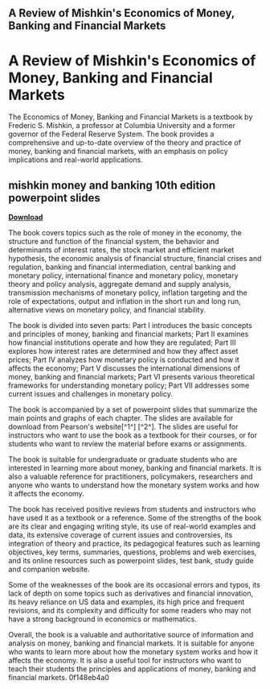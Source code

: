 ## A Review of Mishkin's Economics of Money, Banking and Financial Markets

  
# A Review of Mishkin's Economics of Money, Banking and Financial Markets
 
The Economics of Money, Banking and Financial Markets is a textbook by Frederic S. Mishkin, a professor at Columbia University and a former governor of the Federal Reserve System. The book provides a comprehensive and up-to-date overview of the theory and practice of money, banking and financial markets, with an emphasis on policy implications and real-world applications.
 
## mishkin money and banking 10th edition powerpoint slides


[**Download**](https://www.google.com/url?q=https%3A%2F%2Fshurll.com%2F2tK10y&sa=D&sntz=1&usg=AOvVaw2zeLgGT8AgsntzjxXkmRI1)

 
The book covers topics such as the role of money in the economy, the structure and function of the financial system, the behavior and determinants of interest rates, the stock market and efficient market hypothesis, the economic analysis of financial structure, financial crises and regulation, banking and financial intermediation, central banking and monetary policy, international finance and monetary policy, monetary theory and policy analysis, aggregate demand and supply analysis, transmission mechanisms of monetary policy, inflation targeting and the role of expectations, output and inflation in the short run and long run, alternative views on monetary policy, and financial stability.
 
The book is divided into seven parts: Part I introduces the basic concepts and principles of money, banking and financial markets; Part II examines how financial institutions operate and how they are regulated; Part III explores how interest rates are determined and how they affect asset prices; Part IV analyzes how monetary policy is conducted and how it affects the economy; Part V discusses the international dimensions of money, banking and financial markets; Part VI presents various theoretical frameworks for understanding monetary policy; Part VII addresses some current issues and challenges in monetary policy.
 
The book is accompanied by a set of powerpoint slides that summarize the main points and graphs of each chapter. The slides are available for download from Pearson's website[^1^] [^2^]. The slides are useful for instructors who want to use the book as a textbook for their courses, or for students who want to review the material before exams or assignments.
 
The book is suitable for undergraduate or graduate students who are interested in learning more about money, banking and financial markets. It is also a valuable reference for practitioners, policymakers, researchers and anyone who wants to understand how the monetary system works and how it affects the economy.
  
The book has received positive reviews from students and instructors who have used it as a textbook or a reference. Some of the strengths of the book are its clear and engaging writing style, its use of real-world examples and data, its extensive coverage of current issues and controversies, its integration of theory and practice, its pedagogical features such as learning objectives, key terms, summaries, questions, problems and web exercises, and its online resources such as powerpoint slides, test bank, study guide and companion website.
 
Some of the weaknesses of the book are its occasional errors and typos, its lack of depth on some topics such as derivatives and financial innovation, its heavy reliance on US data and examples, its high price and frequent revisions, and its complexity and difficulty for some readers who may not have a strong background in economics or mathematics.
 
Overall, the book is a valuable and authoritative source of information and analysis on money, banking and financial markets. It is suitable for anyone who wants to learn more about how the monetary system works and how it affects the economy. It is also a useful tool for instructors who want to teach their students the principles and applications of money, banking and financial markets.
 0f148eb4a0
